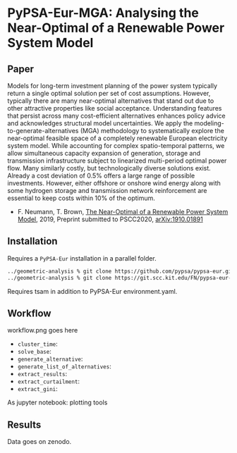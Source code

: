 # PyPSA-Eur-MGA: Analysing the Near-Optimal of a Renewable Power System Model

## Paper

Models for long-term investment planning of the
power system typically return a single optimal solution per
set of cost assumptions. However, typically there are many
near-optimal alternatives that stand out due to other attractive
properties like social acceptance. Understanding features that
persist across many cost-efficient alternatives enhances policy
advice and acknowledges structural model uncertainties. We
apply the modeling-to-generate-alternatives (MGA) methodology
to systematically explore the near-optimal feasible space
of a completely renewable European electricity system model.
While accounting for complex spatio-temporal patterns, we allow
simultaneous capacity expansion of generation, storage and
transmission infrastructure subject to linearized multi-period
optimal power flow. Many similarly costly, but technologically
diverse solutions exist. Already a cost deviation of 0.5% offers
a large range of possible investments. However, either offshore
or onshore wind energy along with some hydrogen storage and
transmission network reinforcement are essential to keep costs
within 10% of the optimum.

- F. Neumann, T. Brown, [The Near-Optimal of a Renewable Power System Model](https://arxiv.org/abs/1910.01891), 2019, Preprint submitted to PSCC2020, [arXiv:1910.01891](https://arxiv.org/abs/1910.01891)

## Installation

Requires a `PyPSA-Eur` installation in a parallel folder.

```bash
../geometric-analysis % git clone https://github.com/pypsa/pypsa-eur.git
../geometric-analysis % git clone https://git.scc.kit.edu/FN/pypsa-eur-mga.git
```

Requires tsam in addition to PyPSA-Eur environment.yaml.

## Workflow

workflow.png goes here

- `cluster_time`:
- `solve_base`:
- `generate_alternative`:
- `generate_list_of_alternatives`:
- `extract_results`:
- `extract_curtailment`:
- `extract_gini`:

As jupyter notebook: plotting tools

## Results

Data goes on zenodo.
